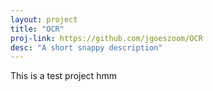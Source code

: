 ```yaml
---
layout: project
title: "OCR"
proj-link: https://github.com/jgoeszoom/OCR
desc: "A short snappy description"
---
```

This is a test project hmm
